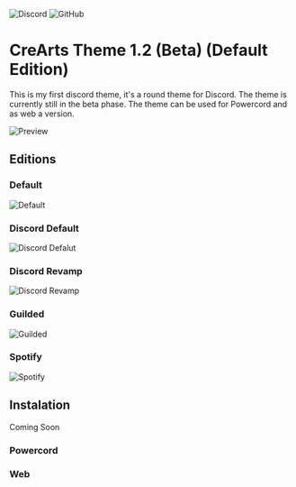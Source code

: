  ![Discord](https://discordapp.com/api/guilds/534376415202639903/embed.png) ![GitHub](https://img.shields.io/github/license/CorellanStoma/CreArts-Theme)

# CreArts Theme 1.2 (Beta) (Default Edition)

This is my first discord theme, it's a round theme for Discord. The theme is currently still in the beta phase.
The theme can be used for Powercord and as web a version.

![Preview](https://i.imgur.com/XJ1uDoR.png)

## Editions

### Default
![Default](https://i.imgur.com/aK8k32J.png)

### Discord Default
![Discord Defalut](https://i.imgur.com/st6MMC9.png)

### Discord Revamp
![Discord Revamp](https://i.imgur.com/195eQlB.png)

### Guilded
![Guilded](https://i.imgur.com/gYOqMWf.png)

### Spotify
![Spotify](https://i.imgur.com/MDqZrlG.png)

## Instalation
Coming Soon

### Powercord

### Web

